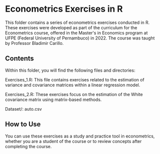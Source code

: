 
# Econometrics Exercises in R

This folder contains a series of econometrics exercises conducted in R. These exercises were developed as part of the curriculum for the Econometrics course, offered in the Master's in Economics program at UFPE (Federal University of Pernambuco) in 2022. The course was taught by Professor Bladimir Carillo.


## Contents
Within this folder, you will find the following files and directories:

Exercises_1.R: This file contains exercises related to the estimation of variance and covariance matrices within a linear regression model.

Exercises_2.R: These exercises focus on the estimation of the White covariance matrix using matrix-based methods.

Dataset/: auto.csv
## How to Use
You can use these exercises as a study and practice tool in econometrics, whether you are a student of the course or to review concepts after completing the course. 



